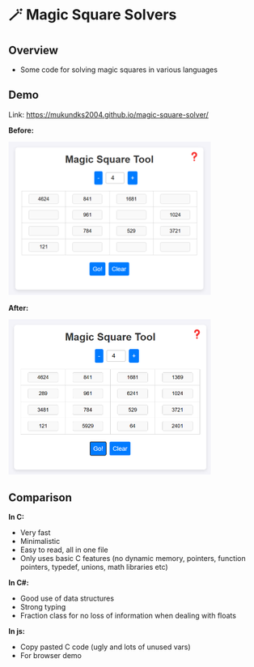 # 🪄 Magic Square Solvers

## Overview

- Some code for solving magic squares in various languages

## Demo

Link: https://mukundks2004.github.io/magic-square-solver/

**Before:**

<img src="./img/before.png" width="400">

**After:**

<img src="./img/after.png" width="400">

## Comparison

**In C:**
- Very fast
- Minimalistic
- Easy to read, all in one file
- Only uses basic C features (no dynamic memory, pointers, function pointers, typedef, unions, math libraries etc)

**In C#:**
- Good use of data structures
- Strong typing
- Fraction class for no loss of information when dealing with floats

**In js:**
- Copy pasted C code (ugly and lots of unused vars)
- For browser demo